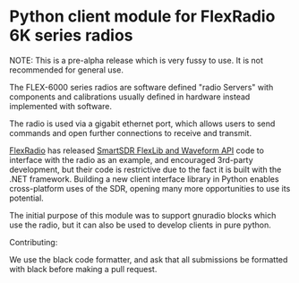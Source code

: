 # Python client module for FlexRadio 6K series radios

NOTE: This is a pre-alpha release which is very fussy to use. It is not recommended for general use.

The FLEX-6000 series radios are software defined "radio Servers" with components and calibrations usually defined in hardware instead implemented with software.

The radio is used via a gigabit ethernet port, which allows users to send commands and open further connections to receive and transmit.

[FlexRadio](https://www.flexradio.com/) has released [SmartSDR FlexLib and Waveform API](https://www.flexradio.com/api/developer-program/) code to interface with the radio as an example, and encouraged 3rd-party development, but their code is restrictive due to the fact it is built with the .NET framework.
Building a new client interface library in Python enables cross-platform uses of the SDR, opening many more opportunities to use its potential.

The initial purpose of this module was to support gnuradio blocks which use the radio, but it can also be used to develop clients in pure python.

Contributing:

We use the black code formatter, and ask that all submissions be formatted with black before making a pull request.
